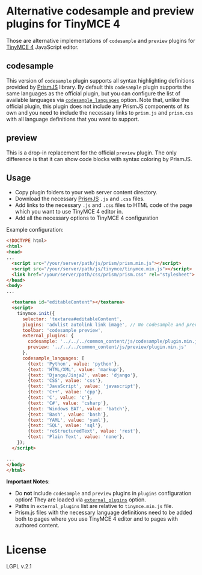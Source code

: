 # Alternative codesample and preview plugins for TinyMCE 4

Those are alternative implementations of `codesample` and `preview` plugins for [TinyMCE 4](https://www.tinymce.com/)
JavaScript editor.

## codesample

This version of `codesample` plugin supports all syntax highlighting definitions provided by [PrismJS](http://prismjs.com/)
library. By default this `codesample` plugin supports the same languages as the official plugin, but you can configure
the list of available languages via [`codesample_languages`](https://www.tinymce.com/docs/plugins/codesample/#codesample_languages)
option. Note that, unlike the official plugin, this plugin does not include any PrismJS components of its own
and you need to include the necessary links to `prism.js` and `prism.css` with all language definitions
that you want to support.

## preview

This is a drop-in replacement for the official `preview` plugin. The only difference is that it can show code blocks
with syntax coloring by PrismJS.

## Usage

- Copy plugin folders to your web server content directory.
- Download the necessary [PrismJS](http://prismjs.com/) `.js` and `.css` files.
- Add links to the necessary `.js` and `.css` files to HTML code of the page which
you want to use TinyMCE 4 editor in.
- Add all the necessary options to TinyMCE 4 configuration

Example configuration:
```html
<!DOCTYPE html>
<html>
<head>
...
  <script src="/your/server/path/js/prism/prism.min.js"></script>
  <script src="/your/server/path/js/tinymce/tinymce.min.js"></script>
  <link href="/your/server/path/css/prism/prism.css" rel="stylesheet">
</head>
<body>
...

  <textarea id="editableContent"></textarea>
  <script>
    tinymce.init({
      selector: 'textarea#editableContent',
      plugins: 'advlist autolink link image', // No codesample and preview!
      toolbar: 'codesample preview',
      external_plugins: {
        codesample: '../../../common_content/js/codesample/plugin.min.js',
        preview: '../../../common_content/js/preview/plugin.min.js'
      },
      codesample_languages: [
        {text: 'Python', value: 'python'},
        {text: 'HTML/XML', value: 'markup'},
        {text: 'Django/Jinja2', value: 'django'},
        {text: 'CSS', value: 'css'},
        {text: 'JavaScript', value: 'javascript'},
        {text: 'C++', value: 'cpp'},
        {text: 'C', value: 'c'},
        {text: 'C#', value: 'csharp'},
        {text: 'Windows BAT', value: 'batch'},
        {text: 'Bash', value: 'bash'},
        {text: 'YAML', value: 'yaml'},
        {text: 'SQL', value: 'sql'},
        {text: 'reStructuredText', value: 'rest'},
        {text: 'Plain Text', value: 'none'},
    });
  </script>

...
</body>
</html> 
```

**Important Notes**:

- Do **not** include `codesample` and `preview` plugins in `plugins` configuration option! They are loaded via
  [`external_plugins`](https://www.tinymce.com/docs/configure/integration-and-setup/#external_plugins) option.
- Paths in `external_plugins` list are relative to `tinymce.min.js` file.
- Prism.js files with the necessary language definitions need to be added both to pages where
  you use TinyMCE 4 editor and to pages with authored content.

# License

LGPL v.2.1
